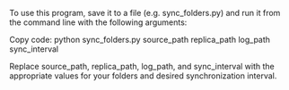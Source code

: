 To use this program, save it to a file (e.g. sync_folders.py) and run it from the command line with the following arguments:

Copy code:
python sync_folders.py source_path replica_path log_path sync_interval

Replace source_path, replica_path, log_path, and sync_interval with the appropriate values for your folders and desired synchronization interval.
